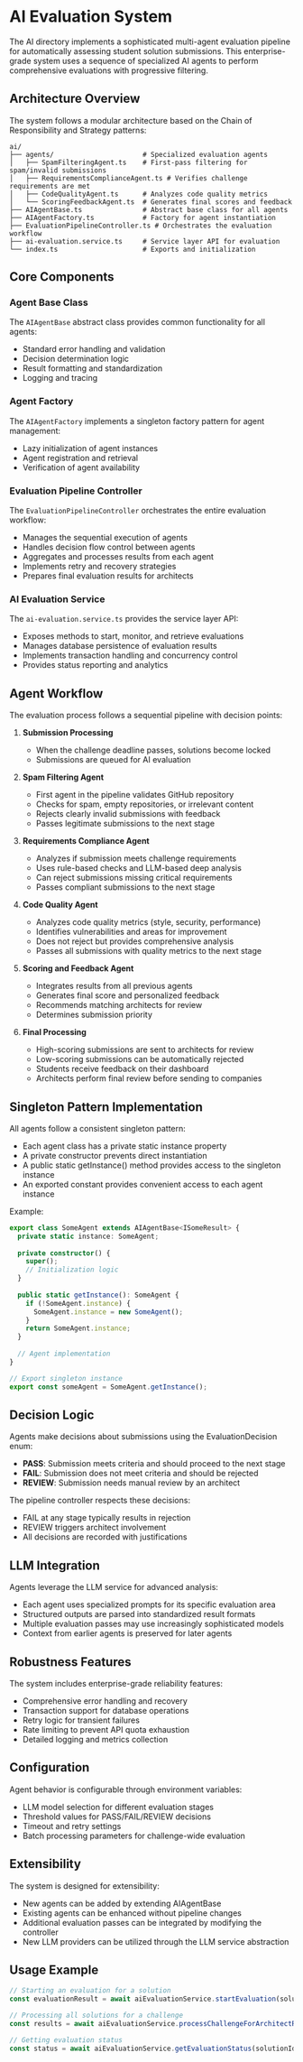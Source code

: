 # AI Evaluation System

The AI directory implements a sophisticated multi-agent evaluation pipeline for automatically assessing student solution submissions. This enterprise-grade system uses a sequence of specialized AI agents to perform comprehensive evaluations with progressive filtering.

## Architecture Overview

The system follows a modular architecture based on the Chain of Responsibility and Strategy patterns:

```
ai/
├── agents/                      # Specialized evaluation agents
│   ├── SpamFilteringAgent.ts    # First-pass filtering for spam/invalid submissions
│   ├── RequirementsComplianceAgent.ts # Verifies challenge requirements are met
│   ├── CodeQualityAgent.ts      # Analyzes code quality metrics
│   └── ScoringFeedbackAgent.ts  # Generates final scores and feedback
├── AIAgentBase.ts               # Abstract base class for all agents
├── AIAgentFactory.ts            # Factory for agent instantiation
├── EvaluationPipelineController.ts # Orchestrates the evaluation workflow
├── ai-evaluation.service.ts     # Service layer API for evaluation
└── index.ts                     # Exports and initialization
```

## Core Components

### Agent Base Class

The `AIAgentBase` abstract class provides common functionality for all agents:
- Standard error handling and validation
- Decision determination logic
- Result formatting and standardization
- Logging and tracing

### Agent Factory

The `AIAgentFactory` implements a singleton factory pattern for agent management:
- Lazy initialization of agent instances
- Agent registration and retrieval
- Verification of agent availability

### Evaluation Pipeline Controller

The `EvaluationPipelineController` orchestrates the entire evaluation workflow:
- Manages the sequential execution of agents
- Handles decision flow control between agents
- Aggregates and processes results from each agent
- Implements retry and recovery strategies
- Prepares final evaluation results for architects

### AI Evaluation Service

The `ai-evaluation.service.ts` provides the service layer API:
- Exposes methods to start, monitor, and retrieve evaluations
- Manages database persistence of evaluation results
- Implements transaction handling and concurrency control
- Provides status reporting and analytics

## Agent Workflow

The evaluation process follows a sequential pipeline with decision points:

1. **Submission Processing**
   - When the challenge deadline passes, solutions become locked
   - Submissions are queued for AI evaluation

2. **Spam Filtering Agent**
   - First agent in the pipeline validates GitHub repository
   - Checks for spam, empty repositories, or irrelevant content
   - Rejects clearly invalid submissions with feedback
   - Passes legitimate submissions to the next stage

3. **Requirements Compliance Agent**
   - Analyzes if submission meets challenge requirements
   - Uses rule-based checks and LLM-based deep analysis
   - Can reject submissions missing critical requirements
   - Passes compliant submissions to the next stage

4. **Code Quality Agent**
   - Analyzes code quality metrics (style, security, performance)
   - Identifies vulnerabilities and areas for improvement
   - Does not reject but provides comprehensive analysis
   - Passes all submissions with quality metrics to the next stage

5. **Scoring and Feedback Agent**
   - Integrates results from all previous agents
   - Generates final score and personalized feedback
   - Recommends matching architects for review
   - Determines submission priority

6. **Final Processing**
   - High-scoring submissions are sent to architects for review
   - Low-scoring submissions can be automatically rejected
   - Students receive feedback on their dashboard
   - Architects perform final review before sending to companies

## Singleton Pattern Implementation

All agents follow a consistent singleton pattern:
- Each agent class has a private static instance property
- A private constructor prevents direct instantiation
- A public static getInstance() method provides access to the singleton instance
- An exported constant provides convenient access to each agent instance

Example:
```typescript
export class SomeAgent extends AIAgentBase<ISomeResult> {
  private static instance: SomeAgent;
  
  private constructor() {
    super();
    // Initialization logic
  }
  
  public static getInstance(): SomeAgent {
    if (!SomeAgent.instance) {
      SomeAgent.instance = new SomeAgent();
    }
    return SomeAgent.instance;
  }
  
  // Agent implementation
}

// Export singleton instance
export const someAgent = SomeAgent.getInstance();
```

## Decision Logic

Agents make decisions about submissions using the EvaluationDecision enum:
- **PASS**: Submission meets criteria and should proceed to the next stage
- **FAIL**: Submission does not meet criteria and should be rejected
- **REVIEW**: Submission needs manual review by an architect

The pipeline controller respects these decisions:
- FAIL at any stage typically results in rejection
- REVIEW triggers architect involvement
- All decisions are recorded with justifications

## LLM Integration

Agents leverage the LLM service for advanced analysis:
- Each agent uses specialized prompts for its specific evaluation area
- Structured outputs are parsed into standardized result formats
- Multiple evaluation passes may use increasingly sophisticated models
- Context from earlier agents is preserved for later agents

## Robustness Features

The system includes enterprise-grade reliability features:
- Comprehensive error handling and recovery
- Transaction support for database operations
- Retry logic for transient failures
- Rate limiting to prevent API quota exhaustion
- Detailed logging and metrics collection

## Configuration

Agent behavior is configurable through environment variables:
- LLM model selection for different evaluation stages
- Threshold values for PASS/FAIL/REVIEW decisions
- Timeout and retry settings
- Batch processing parameters for challenge-wide evaluation

## Extensibility

The system is designed for extensibility:
- New agents can be added by extending AIAgentBase
- Existing agents can be enhanced without pipeline changes
- Additional evaluation passes can be integrated by modifying the controller
- New LLM providers can be utilized through the LLM service abstraction

## Usage Example

```typescript
// Starting an evaluation for a solution
const evaluationResult = await aiEvaluationService.startEvaluation(solutionId);

// Processing all solutions for a challenge
const results = await aiEvaluationService.processChallengeForArchitectReview(challengeId);

// Getting evaluation status
const status = await aiEvaluationService.getEvaluationStatus(solutionId);
``` 